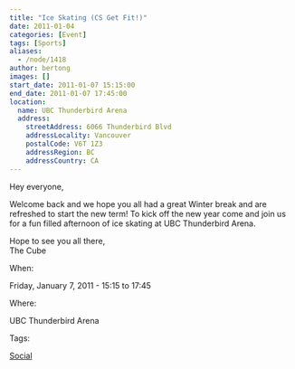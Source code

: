 ```yaml
---
title: "Ice Skating (CS Get Fit!)"
date: 2011-01-04
categories: [Event]
tags: [Sports]
aliases:
  - /node/1418
author: bertong
images: []
start_date: 2011-01-07 15:15:00
end_date: 2011-01-07 17:45:00
location:
  name: UBC Thunderbird Arena
  address:
    streetAddress: 6066 Thunderbird Blvd
    addressLocality: Vancouver
    postalCode: V6T 1Z3
    addressRegion: BC
    addressCountry: CA
---
```


Hey everyone,

Welcome back and we hope you all had a great Winter break and are refreshed to start the new term!
To kick off the new year come and join us for a fun filled afternoon of ice skating at UBC Thunderbird Arena.

Hope to see you all there, \
The Cube

When: 

Friday, January 7, 2011 - 15:15 to 17:45

Where: 

UBC Thunderbird Arena

Tags: 

[Social](/social)
